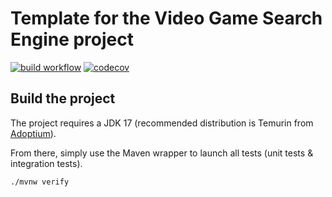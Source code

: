 # Template for the Video Game Search Engine project

[![build workflow](https://github.com/taugat/video_game_search_engine_template/actions/workflows/build.yml/badge.svg)](https://github.com/taugat/video_game_search_engine_template/actions)
[![codecov](https://codecov.io/gh/taugat/video_game_search_engine_template/branch/main/graph/badge.svg)](https://codecov.io/gh/taugat/video_game_search_engine_template)

## Build the project

The project requires a JDK 17 (recommended distribution is Temurin from [Adoptium](https://adoptium.net/)).

From there, simply use the Maven wrapper to launch all tests (unit tests & integration tests).

`./mvnw verify`
